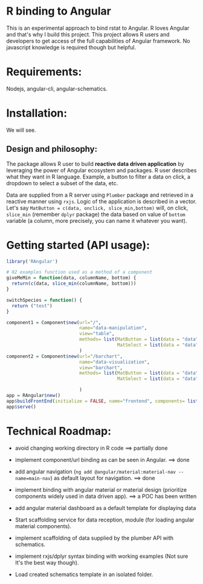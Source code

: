 # R binding to Angular
This is an experimental approach to bind rstat to Angular. R loves Angular and that's why I build this project.
This project allows R users and developers to get access of the full capabilities of Angular framework.
No javascript knowledge is required though but helpful.

# Requirements:

Nodejs, angular-cli, angular-schematics.

# Installation:

We will see.


## Design and philosophy:

The package allows R user to build **reactive data driven application** by leveraging the power of Angular ecosystem and packages. R user describes what they want in R language. Example, a button to filter a data on click, a dropdown to select a subset of the data, etc.

Data are supplied from a R server using `Plumber` package and retrieved in a reactive manner using `rxjs`. 
Logic of the application is described in a vector. Let's say `MatButton = c(data, onclick, slice_min,bottom)` will, on click, `slice_min` (remember `dplyr` package) the data based on value of `bottom` variable (a column, more precisely, you can name it whatever you want).

# Getting started (API usage):

```r
library('RAngular')

# 02 examples function used as a method of a component
giveMeMin = function(data, columnName, bottom) {
  return(c(data, slice_min(columnName, bottom)))
}

switchSpecies = function() {
  return ("test")
}

component1 = Component$new(url="/",
                           name="data-manipulation",
                           view="table",
                           methods= list(MatButton = list(data = "data", event = "click", callback = giveMeMin),
                                         MatSelect = list(data = "data", event = "selectionChange", callback = switchSpecies))
                           )
component2 = Component$new(url="/barchart",
                           name="data-visualization",
                           view="barchart",
                           methods= list(MatButton = list(data = "data", event = "click", callback = giveMeMin),
                                         MatSelect = list(data = "data", event = "selectionChange", callback = switchSpecies))

                           )
app = RAngular$new()
app$buildFrontEnd(initialize = FALSE, name="frontend", components= list(component1, component2))
app$serve()
```

# Technical Roadmap:

* avoid changing working directory in R code ==> partially done

* implement component/url binding as can be seen in Angular. ==> done

* add angular navigation (`ng add @angular/material:material-nav --name=main-nav`) as default layout for navigation. ==> done

* implement binding with angular material or material design (prioritize components widely used in data driven app). ==> a POC has been written

* add angular material dashboard as a default template for displaying data

* Start scaffolding service for data reception, module (for loading angular material components).

* implement scaffolding of data supplied by the plumber API with schematics.

* implement rxjs/dplyr syntax binding with working examples (Not sure It's the best way though).

* Load created schematics template in an isolated folder.
